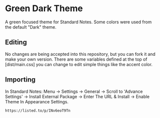 # Green Dark Theme

A green focused theme for Standard Notes. Some colors were used from the default "Dark" theme.

## Editing

No changes are being accepted into this repository, but you can fork it and make your own version. There are some variables defined at the top of [dist/main.css] you can change to edit simple things like the accent color.

## Importing

In Standard Notes:
Menu -> Settings -> General -> Scroll to 'Advance Settings' -> Install External Package -> Enter The URL & Install -> Enable Theme In Appearance Settings.

`https://listed.to/p/INv6eoT9Tn`
